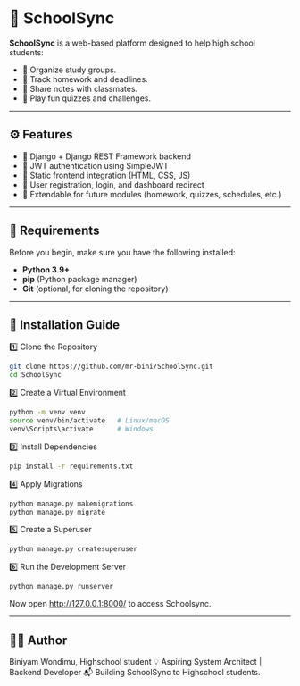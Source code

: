 # 🏫 SchoolSync

**SchoolSync**  is a web-based platform designed to help high school students:
- 🔹 Organize study groups.
- 🔹 Track homework and deadlines.
- 🔹 Share notes with classmates.
- 🔹 Play fun quizzes and challenges.
---

## ⚙️ Features

- 🔹 Django + Django REST Framework backend  
- 🔹 JWT authentication using SimpleJWT  
- 🔹 Static frontend integration (HTML, CSS, JS)  
- 🔹 User registration, login, and dashboard redirect  
- 🔹 Extendable for future modules (homework, quizzes, schedules, etc.)

---

## 🧩 Requirements

Before you begin, make sure you have the following installed:

- **Python 3.9+**
- **pip** (Python package manager)
- **Git** (optional, for cloning the repository)

---

## 🚀 Installation Guide

1️⃣ Clone the Repository
```bash
git clone https://github.com/mr-bini/SchoolSync.git
cd SchoolSync
```
2️⃣ Create a Virtual Environment
```bash
python -m venv venv
source venv/bin/activate   # Linux/macOS
venv\Scripts\activate      # Windows
```
3️⃣ Install Dependencies
```bash
pip install -r requirements.txt
```
4️⃣ Apply Migrations
```bash
python manage.py makemigrations
python manage.py migrate
```
5️⃣ Create a Superuser
```bash
python manage.py createsuperuser
```
6️⃣ Run the Development Server
```bash
python manage.py runserver
```
Now open http://127.0.0.1:8000/ to access Schoolsync.

---

##  👨‍💻 Author

Biniyam Wondimu, Highschool student 💡 Aspiring System Architect | Backend Developer 📬 Building SchoolSync to Highschool students.




















